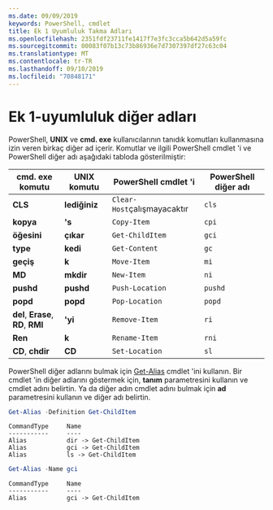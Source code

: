 ```yaml
---
ms.date: 09/09/2019
keywords: PowerShell, cmdlet
title: Ek 1 Uyumluluk Takma Adları
ms.openlocfilehash: 2351fdf23711fe1417f7e3fc3cca5b642d5a59fc
ms.sourcegitcommit: 00083f07b13c73b86936e7d7307397df27c63c04
ms.translationtype: MT
ms.contentlocale: tr-TR
ms.lasthandoff: 09/10/2019
ms.locfileid: "70848171"
---
```

# <a name="appendix-1---compatibility-aliases"></a>Ek 1-uyumluluk diğer adları

PowerShell, **UNIX** ve **cmd. exe** kullanıcılarının tanıdık komutları kullanmasına izin veren birkaç diğer ad içerir.
Komutlar ve ilgili PowerShell cmdlet 'i ve PowerShell diğer adı aşağıdaki tabloda gösterilmiştir:

|cmd. exe komutu|UNIX komutu|PowerShell cmdlet 'i|PowerShell diğer adı|
|---------------|----------------|--------------|------------|
|**CLS**|**lediğiniz**|`Clear-Host`çalışmayacaktır|`cls`|
|**kopya**|**'s**|`Copy-Item`|`cpi`|
|**öğesini**|**çıkar**|`Get-ChildItem`|`gci`|
|**type**|**kedi**|`Get-Content`|`gc`|
|**geçiş**|**k**|`Move-Item`|`mi`|
|**MD**|**mkdir**|`New-Item`|`ni`|
|**pushd**|**pushd**|`Push-Location`|`pushd`|
|**popd**|**popd**|`Pop-Location`|`popd`|
|**del**, **Erase**, **RD**, **RMI**|**'yi**|`Remove-Item`|`ri`|
|**Ren**|**k**|`Rename-Item`|`rni`|
|**CD**, **chdir**|**CD**|`Set-Location`|`sl`|

PowerShell diğer adlarını bulmak için [Get-Alias](/powershell/module/Microsoft.PowerShell.Utility/Get-Alias) cmdlet 'ini kullanın. Bir cmdlet 'in diğer adlarını göstermek için, **tanım** parametresini kullanın ve cmdlet adını belirtin.
Ya da diğer adın cmdlet adını bulmak için **ad** parametresini kullanın ve diğer adı belirtin.

```powershell
Get-Alias -Definition Get-ChildItem
```

```Output
CommandType     Name
-----------     ----
Alias           dir -> Get-ChildItem
Alias           gci -> Get-ChildItem
Alias           ls -> Get-ChildItem
```

```powershell
Get-Alias -Name gci
```

```Output
CommandType     Name
-----------     ----
Alias           gci -> Get-ChildItem
```
